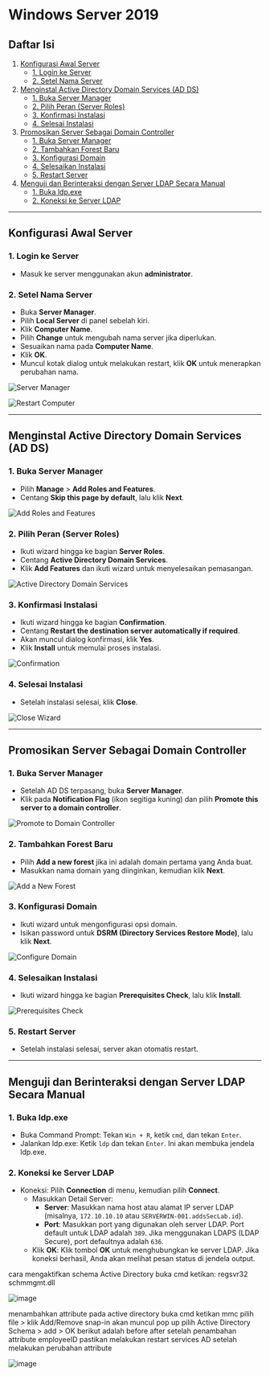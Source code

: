 # Windows Server 2019

## Daftar Isi
1. [Konfigurasi Awal Server](#konfigurasi-awal-server)
   - [1. Login ke Server](#1-login-ke-server)
   - [2. Setel Nama Server](#2-setel-nama-server)
2. [Menginstal Active Directory Domain Services (AD DS)](#menginstal-active-directory-domain-services-ad-ds)
   - [1. Buka Server Manager](#1-buka-server-manager)
   - [2. Pilih Peran (Server Roles)](#2-pilih-peran-server-roles)
   - [3. Konfirmasi Instalasi](#3-konfirmasi-instalasi)
   - [4. Selesai Instalasi](#4-selesai-instalasi)
3. [Promosikan Server Sebagai Domain Controller](#promosikan-server-sebagai-domain-controller)
   - [1. Buka Server Manager](#1-buka-server-manager-1)
   - [2. Tambahkan Forest Baru](#2-tambahkan-forest-baru)
   - [3. Konfigurasi Domain](#3-konfigurasi-domain)
   - [4. Selesaikan Instalasi](#4-selesaikan-instalasi)
   - [5. Restart Server](#5-restart-server)
4. [Menguji dan Berinteraksi dengan Server LDAP Secara Manual](#menguji-dan-berinteraksi-dengan-server-ldap-secara-manual)
   - [1. Buka ldp.exe](#1-buka-ldpexe)
   - [2. Koneksi ke Server LDAP](#2-koneksi-ke-server-ldap)

---

## Konfigurasi Awal Server

### 1. Login ke Server
- Masuk ke server menggunakan akun **administrator**.

### 2. Setel Nama Server
- Buka **Server Manager**.
- Pilih **Local Server** di panel sebelah kiri.
- Klik **Computer Name**.
- Pilih **Change** untuk mengubah nama server jika diperlukan.
- Sesuaikan nama pada **Computer Name**.
- Klik **OK**.
- Muncul kotak dialog untuk melakukan restart, klik **OK** untuk menerapkan perubahan nama.

![Server Manager](https://github.com/user-attachments/assets/b3e4d34b-ff83-417b-827b-f5a4acead094)

![Restart Computer](https://github.com/user-attachments/assets/1c4c93f1-d358-4ec0-9bcd-1ae815639f6e)

---

## Menginstal Active Directory Domain Services (AD DS)

### 1. Buka Server Manager
- Pilih **Manage** > **Add Roles and Features**.
- Centang **Skip this page by default**, lalu klik **Next**.

![Add Roles and Features](https://github.com/user-attachments/assets/d676b49f-150c-4710-a481-fdec265e5010)

### 2. Pilih Peran (Server Roles)
- Ikuti wizard hingga ke bagian **Server Roles**.
- Centang **Active Directory Domain Services**.
- Klik **Add Features** dan ikuti wizard untuk menyelesaikan pemasangan.

![Active Directory Domain Services](https://github.com/user-attachments/assets/33e656a5-04f0-49bb-81fc-ac97defacfc5)

### 3. Konfirmasi Instalasi
- Ikuti wizard hingga ke bagian **Confirmation**.
- Centang **Restart the destination server automatically if required**.
- Akan muncul dialog konfirmasi, klik **Yes**.
- Klik **Install** untuk memulai proses instalasi.

![Confirmation](https://github.com/user-attachments/assets/eb2380ea-ca5d-4f53-8276-2fb906c4cef3)

### 4. Selesai Instalasi
- Setelah instalasi selesai, klik **Close**.

![Close Wizard](https://github.com/user-attachments/assets/c7a9aaaf-09c0-4fc2-9aac-d3acd591ce7f)

---

## Promosikan Server Sebagai Domain Controller

### 1. Buka Server Manager
- Setelah AD DS terpasang, buka **Server Manager**.
- Klik pada **Notification Flag** (ikon segitiga kuning) dan pilih **Promote this server to a domain controller**.

![Promote to Domain Controller](https://github.com/user-attachments/assets/b0d9d9e6-e206-4103-9320-3b18df16ab51)

### 2. Tambahkan Forest Baru
- Pilih **Add a new forest** jika ini adalah domain pertama yang Anda buat.
- Masukkan nama domain yang diinginkan, kemudian klik **Next**.

![Add a New Forest](https://github.com/user-attachments/assets/7c84714d-25dc-4a21-a111-ed0f132cfc54)

### 3. Konfigurasi Domain
- Ikuti wizard untuk mengonfigurasi opsi domain.
- Isikan password untuk **DSRM (Directory Services Restore Mode)**, lalu klik **Next**.

![Configure Domain](https://github.com/user-attachments/assets/dfcbe2f7-6791-4b11-9f46-5ba39f2473ef)

### 4. Selesaikan Instalasi
- Ikuti wizard hingga ke bagian **Prerequisites Check**, lalu klik **Install**.

![Prerequisites Check](https://github.com/user-attachments/assets/6d5dcb5e-3b73-4112-98d9-b722750aeefe)

### 5. Restart Server
- Setelah instalasi selesai, server akan otomatis restart.

---

## Menguji dan Berinteraksi dengan Server LDAP Secara Manual

### 1. Buka ldp.exe
- Buka Command Prompt: Tekan `Win + R`, ketik `cmd`, dan tekan `Enter`.
- Jalankan ldp.exe: Ketik `ldp` dan tekan `Enter`. Ini akan membuka jendela ldp.exe.

### 2. Koneksi ke Server LDAP
- Koneksi: Pilih **Connection** di menu, kemudian pilih **Connect**.
  - Masukkan Detail Server:
    - **Server**: Masukkan nama host atau alamat IP server LDAP (misalnya, `172.10.10.10` atau `SERVERWIN-001.addsSecLab.id`).
    - **Port**: Masukkan port yang digunakan oleh server LDAP. Port default untuk LDAP adalah `389`. Jika menggunakan LDAPS (LDAP Secure), port defaultnya adalah `636`.
  - Klik **OK**: Klik tombol **OK** untuk menghubungkan ke server LDAP. Jika koneksi berhasil, Anda akan melihat pesan status di jendela output.


cara mengaktifkan schema Active Directory 
buka cmd ketikan: regsvr32 schmmgmt.dll

![image](https://github.com/user-attachments/assets/17c41d72-2f6f-45e8-a70a-24fa8f8327a3)

menambahkan attribute pada active directory
buka cmd ketikan mmc
pilih file > klik Add/Remove snap-in
akan muncul pop up 
pilih Active Directory Schema > add > OK
berikut adalah before after setelah penambahan attribute employeeID
pastikan melakukan restart services AD setelah melakukan perubahan attribute

![image](https://github.com/user-attachments/assets/9b072b37-4160-4f2f-9ff7-997d9e1ffa10)







